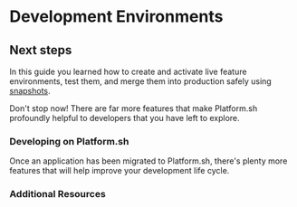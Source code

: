 # Development Environments

## Next steps

In this guide you learned how to create and activate live feature environments, test them, and merge them into production safely using [snapshots](/administration/snapshot-and-restore.md).

Don't stop now! There are far more features that make Platform.sh profoundly helpful to developers that you have left to explore.

### Developing on Platform.sh

Once an application has been migrated to Platform.sh, there's plenty more features that will help improve your development life cycle.

<div id = "local-dev"></div>

<script>
    var descTitle = "Local Development";
    var descDesc = "Remotely connect to services and build your application locally during development.";
    var descPath = getPathObj("/gettingstarted/local-development.html", descTitle, descDesc);
    var descButton = {type: "descriptive", path: descPath, div: "local-dev"};
    makeButton(descButton);
</script>

### Additional Resources

<div id = "steps"></div>

<script>
    var descTitle = "Next steps";
    var descDesc = "Set up domains to take your application live, configure external integrations to GitHub, and more!";
    var descPath = getPathObj("/gettingstarted/next-steps.html", descTitle, descDesc);
    var descButton = {type: "descriptive", path: descPath, div: "steps"};
    makeButton(descButton);
</script>

<div id = "community"></div>

<script>
    var descTitle = "Platform.sh Community";
    var descDesc = "Check out how-tos, tutorials, and get help for your questions about Platform.sh.";
    var descPath = getPathObj("https://community.platform.sh/", descTitle, descDesc);
    var descButton = {type: "descriptive", path: descPath, div: "community"};
    makeButton(descButton);
</script>

<div id = "blog"></div>

<script>
    var descTitle = "Platform.sh Blog";
    var descDesc = "Read news and how-to posts all about working with Platform.sh.";
    var descPath = getPathObj("https://platform.sh/blog/", descTitle, descDesc);
    var descButton = {type: "descriptive", path: descPath, div: "blog"};
    makeButton(descButton);
</script>

<div id = "buttons"></div>

<script>
    var navButtons = {type: "navigation", prev: getPathObj("prev"), div: "buttons"};
    makeButton(navButtons);
</script>

